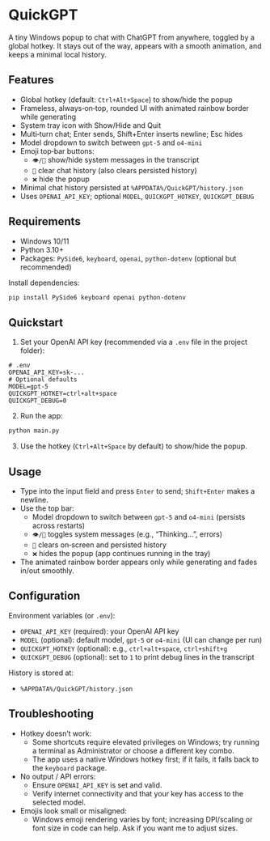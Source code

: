 # QuickGPT

A tiny Windows popup to chat with ChatGPT from anywhere, toggled by a global hotkey. It stays out of the way, appears with a smooth animation, and keeps a minimal local history.

## Features

- Global hotkey (default: `Ctrl+Alt+Space`) to show/hide the popup
- Frameless, always‑on‑top, rounded UI with animated rainbow border while generating
- System tray icon with Show/Hide and Quit
- Multi‑turn chat; Enter sends, Shift+Enter inserts newline; Esc hides
- Model dropdown to switch between `gpt-5` and `o4-mini`
- Emoji top‑bar buttons:
  - `👁/🙈` show/hide system messages in the transcript
  - `🧹` clear chat history (also clears persisted history)
  - `❌` hide the popup
- Minimal chat history persisted at `%APPDATA%/QuickGPT/history.json`
- Uses `OPENAI_API_KEY`; optional `MODEL`, `QUICKGPT_HOTKEY`, `QUICKGPT_DEBUG`

## Requirements

- Windows 10/11
- Python 3.10+
- Packages: `PySide6`, `keyboard`, `openai`, `python-dotenv` (optional but recommended)

Install dependencies:

```bash
pip install PySide6 keyboard openai python-dotenv
```

## Quickstart

1. Set your OpenAI API key (recommended via a `.env` file in the project folder):

```env
# .env
OPENAI_API_KEY=sk-...
# Optional defaults
MODEL=gpt-5
QUICKGPT_HOTKEY=ctrl+alt+space
QUICKGPT_DEBUG=0
```

2. Run the app:

```bash
python main.py
```

3. Use the hotkey (`Ctrl+Alt+Space` by default) to show/hide the popup.

## Usage

- Type into the input field and press `Enter` to send; `Shift+Enter` makes a newline.
- Use the top bar:
  - Model dropdown to switch between `gpt-5` and `o4-mini` (persists across restarts)
  - `👁/🙈` toggles system messages (e.g., “Thinking…”, errors)
  - `🧹` clears on‑screen and persisted history
  - `❌` hides the popup (app continues running in the tray)
- The animated rainbow border appears only while generating and fades in/out smoothly.

## Configuration

Environment variables (or `.env`):

- `OPENAI_API_KEY` (required): your OpenAI API key
- `MODEL` (optional): default model, `gpt-5` or `o4-mini` (UI can change per run)
- `QUICKGPT_HOTKEY` (optional): e.g., `ctrl+alt+space`, `ctrl+shift+g`
- `QUICKGPT_DEBUG` (optional): set to `1` to print debug lines in the transcript

History is stored at:

- `%APPDATA%/QuickGPT/history.json`

## Troubleshooting

- Hotkey doesn’t work:
  - Some shortcuts require elevated privileges on Windows; try running a terminal as Administrator or choose a different key combo.
  - The app uses a native Windows hotkey first; if it fails, it falls back to the `keyboard` package.
- No output / API errors:
  - Ensure `OPENAI_API_KEY` is set and valid.
  - Verify internet connectivity and that your key has access to the selected model.
- Emojis look small or misaligned:
  - Windows emoji rendering varies by font; increasing DPI/scaling or font size in code can help. Ask if you want me to adjust sizes.

